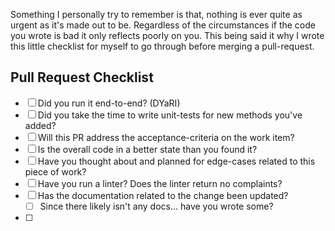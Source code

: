 Something I personally try to remember is that, nothing is ever quite as urgent as it's made out to be. Regardless of the circumstances if the code you wrote is bad it only reflects poorly on you. This being said it why I wrote this little checklist for myself to go through before merging a pull-request.


## Pull Request Checklist
- [ ]  Did you run it end-to-end? (DYaRI)
- [ ] Did you take the time to write unit-tests for new methods you've added?
- [ ] Will this PR address the acceptance-criteria on the work item?
- [ ] Is the overall code in a better state than you found it?
- [ ] Have you thought about and planned for edge-cases related to this piece of work?
- [ ] Have you run a linter? Does the linter return no complaints?
- [ ] Has the documentation related to the change been updated?
	- [ ] Since there likely isn't any docs... have you wrote some?
- [ ] 
